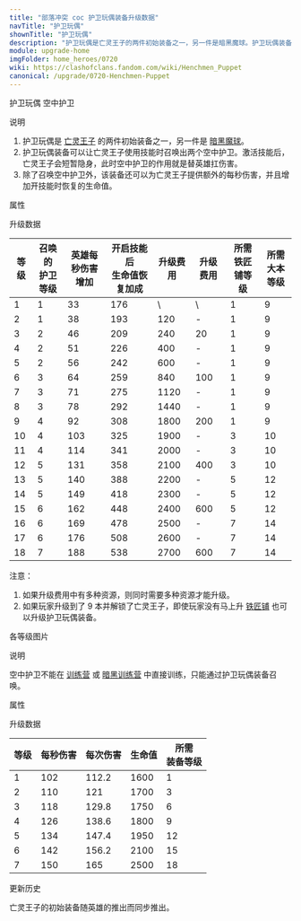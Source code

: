 ```yaml
---
title: "部落冲突 coc 护卫玩偶装备升级数据"
navTitle: "护卫玩偶"
shownTitle: "护卫玩偶"
description: "护卫玩偶是亡灵王子的两件初始装备之一，另一件是暗黑魔球。护卫玩偶装备可以让亡灵王子使用技能时召唤出两个空中护卫。激活技能后，亡灵王子会短暂隐身，此时空中护卫的作用就是替英雄扛伤害。"
module: upgrade-home
imgFolder: home_heroes/0720
wiki: https://clashofclans.fandom.com/wiki/Henchmen_Puppet
canonical: /upgrade/0720-Henchmen-Puppet
---
```


<SwitchTabs contentClass="cp-unit-items" :stickyTabs="true" :pageTabs="true">
    <SwitchTab tabId="cp-unit-item-0" :activeTab="true">护卫玩偶</SwitchTab>
    <SwitchTab tabId="cp-unit-item-1">空中护卫</SwitchTab>
</SwitchTabs>

<!-- ↓↓↓ 护卫玩偶 ↓↓↓ -->
<SwitchTabGroup id="cp-unit-item-0" class="cp-unit-items">
<UnitInfo :folder="$frontmatter.imgFolder" imgSrc="Henchmen_Puppet_info.png" :imgAlt="$frontmatter.navTitle" />

<SmallTitle>说明</SmallTitle>

1. 护卫玩偶是 [亡灵王子](/upgrade/0204-Minion-Prince) 的两件初始装备之一，另一件是 [暗黑魔球](/upgrade/0721-Dark-Orb)。
2. 护卫玩偶装备可以让亡灵王子使用技能时召唤出两个空中护卫。激活技能后，亡灵王子会短暂隐身，此时空中护卫的作用就是替英雄扛伤害。
3. 除了召唤空中护卫外，该装备还可以为亡灵王子提供额外的每秒伤害，并且增加开技能时恢复的生命值。

<SmallTitle>属性</SmallTitle>

<UnitProperties>
    <UnitProperty pKey="技能类型" pValue="主动技能" />
    <UnitProperty pKey="装备稀有度" pValue="普通" />
    <UnitProperty pKey="解锁要求" pValue="有亡灵王子即可" />
    <UnitProperty pKey="召唤的护卫数量" pValue="2" />
    <UnitProperty pKey="开启技能后亡灵王子的隐身时长" pValue="1 秒" />
</UnitProperties>

<SmallTitle>升级数据</SmallTitle>

<script setup>
const tableExtraInfo = [
    {
        "column": 4,
        "type": "cost",
        "icon": "Shiny_Ore",
        "noGoldPass": true
    },
    {
        "column": 5,
        "type": "cost",
        "icon": "Glowy_Ore",
        "noGoldPass": true
    }
];
</script>

<UnitTable :tableExtraInfo="tableExtraInfo">

| 等级 |召唤的<br>护卫等级|英雄每秒伤害<br>增加|开启技能后<br>生命值恢复加成|升级费用|升级费用|所需<br>铁匠铺等级|所需<br>大本等级|
| ---- |       ---      |         ---       |            ---           |   --- |  ---  |       ---       |       ---     |
|   1  |        1       |         33        |            176           |    \  |   \   |        1        |        9      |
|   2  |        1       |         38        |            193           |   120 |   -   |        1        |        9      |
|   3  |        2       |         46        |            209           |   240 |   20  |        1        |        9      |
|   4  |        2       |         51        |            226           |   400 |   -   |        1        |        9      |
|   5  |        2       |         56        |            242           |   600 |   -   |        1        |        9      |
|   6  |        3       |         64        |            259           |   840 |  100  |        1        |        9      |
|   7  |        3       |         71        |            275           |  1120 |   -   |        1        |        9      |
|   8  |        3       |         78        |            292           |  1440 |   -   |        1        |        9      |
|   9  |        4       |         92        |            308           |  1800 |  200  |        1        |        9      |
|  10  |        4       |        103        |            325           |  1900 |   -   |        3        |       10      |
|  11  |        4       |        114        |            341           |  2000 |   -   |        3        |       10      |
|  12  |        5       |        131        |            358           |  2100 |  400  |        3        |       10      |
|  13  |        5       |        140        |            388           |  2200 |   -   |        5        |       12      |
|  14  |        5       |        149        |            418           |  2300 |   -   |        5        |       12      |
|  15  |        6       |        162        |            448           |  2400 |  600  |        5        |       12      |
|  16  |        6       |        169        |            478           |  2500 |   -   |        7        |       14      |
|  17  |        6       |        176        |            508           |  2600 |   -   |        7        |       14      |
|  18  |        7       |        188        |            538           |  2700 |  600  |        7        |       14      |
</UnitTable>

注意：

1. 如果升级费用中有多种资源，则同时需要多种资源才能升级。
2. 如果玩家升级到了 9 本并解锁了亡灵王子，即使玩家没有马上升 [铁匠铺](/upgrade/0488-Blacksmith) 也可以升级护卫玩偶装备。
</SwitchTabGroup>

<!-- ↓↓↓ 空中护卫 ↓↓↓ -->
<SwitchTabGroup id="cp-unit-item-1" class="cp-unit-items">
<UnitInfo :folder="$frontmatter.imgFolder" imgSrc="Henchmen_info.png" :imgAlt="$frontmatter.navTitle"
    description="亡灵王子可以召唤这些邪恶的兄弟姐妹与他并肩作战！他们会吸收伤害并攻击防御建筑。" />

<SmallTitle>各等级图片</SmallTitle>

<Panel>
    <UnitImgGroup :folder="$frontmatter.imgFolder">
        <UnitImg imgTitle="所有等级" imgSrc="Henchmen1.png" />
    </UnitImgGroup>
</Panel>

<SmallTitle>说明</SmallTitle>

空中护卫不能在 [训练营](/upgrade/0481-Barracks) 或 [暗黑训练营](/upgrade/0482-Dark-Barracks) 中直接训练，只能通过护卫玩偶装备召唤。

<SmallTitle>属性</SmallTitle>

<UnitProperties>
    <UnitProperty pKey="攻击偏好" pValue="无" />
    <UnitProperty pKey="伤害类型" pValue="单体伤害" />
    <UnitProperty pKey="攻击的目标" pValue="地面和空中目标" />
    <UnitProperty pKey="占据人口" pValue="10" />
    <UnitProperty pKey="移动速度" pValue="4 格/秒" />
    <UnitProperty pKey="攻击速度" pValue="1.1 秒/次" />
    <UnitProperty pKey="攻击距离" pValue="1 格" />
</UnitProperties>

<SmallTitle>升级数据</SmallTitle>

<UnitTable>

| 等级 | 每秒伤害 | 每次伤害 | 生命值 | 所需<br>装备等级 |
|  --- |   ---   |   ---   |   ---  |      ---       |
|   1  |   102   |  112.2  |  1600  |        1       |
|   2  |   110   |  121    |  1700  |        3       |
|   3  |   118   |  129.8  |  1750  |        6       |
|   4  |   126   |  138.6  |  1800  |        9       |
|   5  |   134   |  147.4  |  1950  |       12       |
|   6  |   142   |  156.2  |  2100  |       15       |
|   7  |   150   |  165    |  2500  |       18       |
</UnitTable>
</SwitchTabGroup>

<!-- ↓↓↓ 公共部分 ↓↓↓ -->
<SmallTitle>更新历史</SmallTitle>

<Timeline>
    <TimelineItem date="2024/11/25">
        <TimelineRow>亡灵王子的初始装备随英雄的推出而同步推出。</TimelineRow>
    </TimelineItem>
    <TimelineItem :historyBottom="true" />
</Timeline>